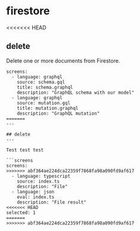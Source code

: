 # firestore
<<<<<<< HEAD

## delete

Delete one or more documents from Firestore.

```screens
screens:
  - language: graphql
    source: schema.gql
    title: schema.graphql
    description: "GraphQL schema with our model"
  - language: graphql
    source: mutation.gql
    title: mutation.graphql
    description: "GraphQL mutation"
=======
---

## delete
---

Test test test

```screens
screens:
>>>>>>> abf364ae224dca22359f7868fa98a090fd9af617
  - language: typescript
    source: index.ts
    description: "File"
  - language: json
    eval: index.ts
    description: "File result"
<<<<<<< HEAD
selected: 1
=======
>>>>>>> abf364ae224dca22359f7868fa98a090fd9af617
```

